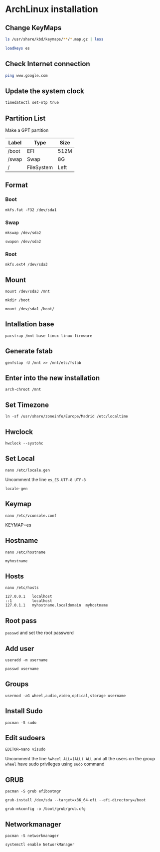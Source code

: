 # ArchLinux installation

## Change KeyMaps

```bash
ls /usr/share/kbd/keymaps/**/*.map.gz | less

loadkeys es
```

## Check Internet connection

```bash
ping www.google.com
```

## Update the system clock

```bash
timedatectl set-ntp true
```

## Partition List

Make a GPT partition

| Label | Type       | Size |
|-------|------------|------|
| /boot | EFI        | 512M |
| /swap | Swap       | 8G   |
| /     | FileSystem | Left |

## Format

### Boot

`mkfs.fat -F32 /dev/sda1`

### Swap

`mkswap /dev/sda2`

`swapon /dev/sda2`

### Root

`mkfs.ext4 /dev/sda3`

## Mount

`mount /dev/sda3 /mnt`

`mkdir /boot`

`mount /dev/sda1 /boot/`

## Intallation base

`pacstrap /mnt base linux linux-firmware`

## Generate fstab

`genfstap -U /mnt >> /mnt/etc/fstab`

## Enter into the new installation

`arch-chroot /mnt`

## Set Timezone

`ln -sf /usr/share/zoneinfo/Europe/Madrid /etc/localtime`

## Hwclock

`hwclock --systohc`

## Set Local

`nano /etc/locale.gen`

Uncomment the line `es_ES.UTF-8 UTF-8`

`locale-gen`

## Keymap

`nano /etc/vconsole.conf`

KEYMAP=es

## Hostname

`nano /etc/hostname`

```text
myhostname
```

## Hosts

`nano /etc/hosts`

```text
127.0.0.1	localhost
::1		    localhost
127.0.1.1	myhostname.localdomain	myhostname
```

## Root pass

`passwd` and set the root password

## Add user

`useradd -m username`

`passwd username`

## Groups

`usermod -aG wheel,audio,video,optical,storage username`

## Install Sudo

`pacman -S sudo`

## Edit sudoers

`EDITOR=nano visudo`

Uncomment the line `%wheel ALL=(ALL) ALL` and all the users on the group `wheel` have sudo privileges using `sudo` command

## GRUB

`pacman -S grub efibootmgr`

`grub-install /dev/sda --target=x86_64-efi --efi-directory=/boot` 

`grub-mkconfig -o /boot/grub/grub.cfg`

## Networkmanager

`pacman -S networkmanager`

`systemctl enable NetworkManager`

